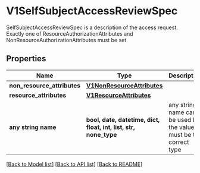 # V1SelfSubjectAccessReviewSpec

SelfSubjectAccessReviewSpec is a description of the access request.  Exactly one of ResourceAuthorizationAttributes and NonResourceAuthorizationAttributes must be set

## Properties
Name | Type | Description | Notes
------------ | ------------- | ------------- | -------------
**non_resource_attributes** | [**V1NonResourceAttributes**](V1NonResourceAttributes.md) |  | [optional] 
**resource_attributes** | [**V1ResourceAttributes**](V1ResourceAttributes.md) |  | [optional] 
**any string name** | **bool, date, datetime, dict, float, int, list, str, none_type** | any string name can be used but the value must be the correct type | [optional]

[[Back to Model list]](../README.md#documentation-for-models) [[Back to API list]](../README.md#documentation-for-api-endpoints) [[Back to README]](../README.md)


